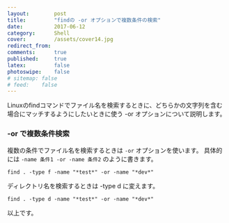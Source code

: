 ```yaml
---
layout:        post
title:         "findの -or オプションで複数条件の検索"
date:          2017-06-12
category:      Shell
cover:         /assets/cover14.jpg
redirect_from:
comments:      true
published:     true
latex:         false
photoswipe:    false
# sitemap: false
# feed:    false
---
```


Linuxのfindコマンドでファイル名を検索するときに、どちらかの文字列を含む場合にマッチするようにしたいときに使う -or オプションについて説明します。

### -or で複数条件検索

複数の条件でファイル名を検索するときは `-or` オプションを使います。
具体的には `-name 条件1 -or -name 条件2` のように書きます。

```shell
find . -type f -name "*test*" -or -name "*dev*"
```

ディレクトリ名を検索するときは -type d に変えます。

```shell
find . -type d -name "*test*" -or -name "*dev*"
```

以上です。
